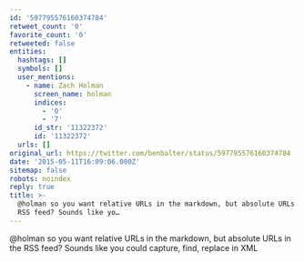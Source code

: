 ```yaml
---
id: '597795576160374784'
retweet_count: '0'
favorite_count: '0'
retweeted: false
entities:
  hashtags: []
  symbols: []
  user_mentions:
    - name: Zach Holman
      screen_name: holman
      indices:
        - '0'
        - '7'
      id_str: '11322372'
      id: '11322372'
  urls: []
original_url: https://twitter.com/benbalter/status/597795576160374784
date: '2015-05-11T16:09:06.000Z'
sitemap: false
robots: noindex
reply: true
title: >-
  @holman so you want relative URLs in the markdown, but absolute URLs in the
  RSS feed? Sounds like yo…
---
```


@holman so you want relative URLs in the markdown, but absolute URLs in the RSS feed? Sounds like you could capture, find, replace in XML